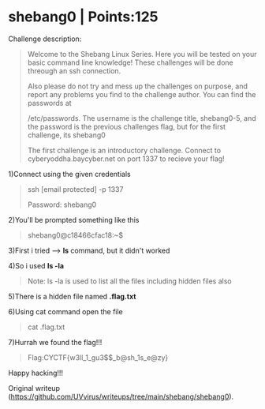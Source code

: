 # shebang0 | Points:125  
Challenge description:  
> Welcome to the Shebang Linux Series. Here you will be tested on your basic
> command line knowledge! These challenges will be done threough an ssh
> connection.  
>  
> Also please do not try and mess up the challenges on purpose, and report any
> problems you find to the challenge author. You can find the passwords at  
>  
> /etc/passwords. The username is the challenge title, shebang0-5, and the
> password is the previous challenges flag, but for the first challenge, its
> shebang0  
>  
> The first challenge is an introductory challenge. Connect to
> cyberyoddha.baycyber.net on port 1337 to recieve your flag!

1)Connect using the given credentials  
> ssh [email protected] -p 1337  
>  
> Password: shebang0

2)You'll be prompted something like this  
>  shebang0@c18466cfac18:~$

3)First i tried --> __ls__ command, but it didn't worked

4)So i used __ls -la__

> Note: ls -la is used to list all the files including hidden files also

5)There is a hidden file named __.flag.txt__

6)Using cat command open the file  
> cat .flag.txt

7)Hurrah we found the flag!!!  
> Flag:CYCTF{w3ll_1_gu3$$_b@sh_1s_e@zy}

Happy hacking!!!  

Original writeup
(https://github.com/UVvirus/writeups/tree/main/shebang/shebang0).